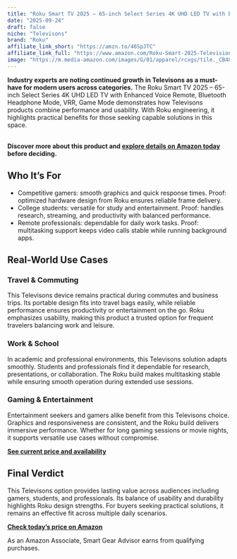 ```yaml
---
title: "Roku Smart TV 2025 – 65-inch Select Series 4K UHD LED TV with Enhanced Voice Remote, Bluetooth Headphone Mode, VRR, Game Mode"
date: "2025-09-24"
draft: false
niche: "Televisons"
brand: "Roku"
affiliate_link_short: "https://amzn.to/46SpJTC"
affiliate_link_full: "https://www.amazon.com/Roku-Smart-2025-Television-Entertainment/dp/B0DWG9ZBTF?crid=3SP5OWJW7SQQI&dib=eyJ2IjoiMSJ9.-PUo8Y6Jo9J5AxYXpYbr9n8El09d12ITNu1ak36KiAX_eDcyhuOjlCC5nxEH5f_5couwG7izh8CIiCKhz_SDJg0KDn3TJHKZgyWu9DtuQTVOuPd54HdPN02rWvH_j8u1HK-lurqxbyDcj0UNKheNGfER9EK7X4NIU_tg2-KTnqn6nNaa7Nm4tCK5ahshSv4ilTLzC6QJSvgYBOGL3Tf3h1h9XB4TR45KWWwaicLfRgg.HaL7-xI9OHeiay9jBBSuH0X6vcvia9cOZfhBOzy3-zM&dib_tag=se&keywords=television&qid=1758673878&refinements=p_72%3A1248879011&rnid=1248877011&sprefix=television%2Caps%2C138&sr=8-13&th=1&linkCode=ll1&tag=ironwooddigit-20&linkId=95b2e5cd249fe9e3538fb940f77b409a&language=en_US&ref_=as_li_ss_tl"
image: "https://m.media-amazon.com/images/G/01/apparel/rcxgs/tile._CB483369110_.gif"
---
```


<p><strong>Industry experts are noting continued growth in Televisons as a must-have for modern users across categories.</strong> The Roku Smart TV 2025 – 65-inch Select Series 4K UHD LED TV with Enhanced Voice Remote, Bluetooth Headphone Mode, VRR, Game Mode demonstrates how Televisons products combine performance and usability. With Roku engineering, it highlights practical benefits for those seeking capable solutions in this space.</p>
<br>
<strong>Discover more about this product and <a href="https://amzn.to/46SpJTC" rel="nofollow sponsored">explore details on Amazon today</a> before deciding.</strong>
<br>

<h2>Who It’s For</h2>
<ul>
  <li>Competitive gamers: smooth graphics and quick response times. Proof: optimized hardware design from Roku ensures reliable frame delivery.</li>
  <li>College students: versatile for study and entertainment. Proof: handles research, streaming, and productivity with balanced performance.</li>
  <li>Remote professionals: dependable for daily work tasks. Proof: multitasking support keeps video calls stable while running background apps.</li>
</ul>

<h2>Real-World Use Cases</h2>

<h3>Travel & Commuting</h3>
<p>This Televisons device remains practical during commutes and business trips. Its portable design fits into travel bags easily, while reliable performance ensures productivity or entertainment on the go. Roku emphasizes usability, making this product a trusted option for frequent travelers balancing work and leisure.</p>

<h3>Work & School</h3>
<p>In academic and professional environments, this Televisons solution adapts smoothly. Students and professionals find it dependable for research, presentations, or collaboration. The Roku build makes multitasking stable while ensuring smooth operation during extended use sessions.</p>

<h3>Gaming & Entertainment</h3>
<p>Entertainment seekers and gamers alike benefit from this Televisons choice. Graphics and responsiveness are consistent, and the Roku build delivers immersive performance. Whether for long gaming sessions or movie nights, it supports versatile use cases without compromise.</p>

<p><strong><a href="https://amzn.to/46SpJTC" rel="nofollow sponsored">See current price and availability</a></strong></p>

<h2>Final Verdict</h2>
<p>This Televisons option provides lasting value across audiences including gamers, students, and professionals. Its balance of usability and durability highlights Roku design strengths. For buyers seeking practical solutions, it remains an effective fit across multiple daily scenarios.</p>

<p><strong><a href="https://amzn.to/46SpJTC" rel="nofollow sponsored">Check today’s price on Amazon</a></strong></p>

<p>As an Amazon Associate, Smart Gear Advisor earns from qualifying purchases.</p>
